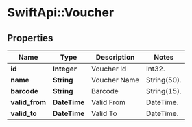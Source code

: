 # SwiftApi::Voucher

## Properties
Name | Type | Description | Notes
------------ | ------------- | ------------- | -------------
**id** | **Integer** | Voucher Id | Int32. | 
**name** | **String** | Voucher Name | String(50). | 
**barcode** | **String** | Barcode | String(15). | 
**valid_from** | **DateTime** | Valid From | DateTime. | 
**valid_to** | **DateTime** | Valid To | DateTime. | 


